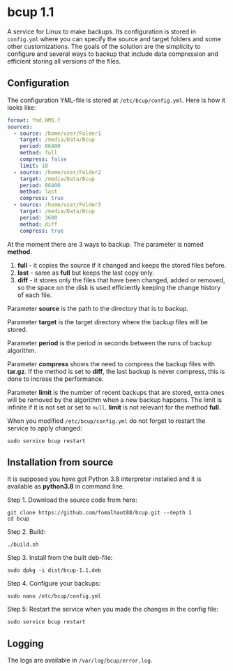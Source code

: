 # bcup 1.1

A service for Linux to make backups. Its configuration is stored in `config.yml` where you can specify the source and target folders and
some other customizations. The goals of the solution are the simplicity to configure and several ways to backup that include data compression and
efficient storing all versions of the files.

## Configuration

The configuration YML-file is stored at `/etc/bcup/config.yml`. Here is how it looks like:

```yml
format: Ymd.HMS.f
sources:
  - source: /home/user/Folder1
    target: /media/Data/Bcup
    period: 86400
    method: full
    compress: false
    limit: 10
  - source: /home/user/Folder2
    target: /media/Data/Bcup
    period: 86400
    method: last
    compress: true
  - source: /home/user/Folder3
    target: /media/Data/Bcup
    period: 3600
    method: diff
    compress: true
```

At the moment there are 3 ways to backup. The parameter is named **method**.

1. **full** - it copies the source if it changed and keeps the stored files before.
2. **last** - same as **full** but keeps the last copy only.
3. **diff** - it stores only the files that have been changed, added or removed, 
so the space on the disk is used efficiently keeping the change history of each file.

Parameter **source** is the path to the directory that is to backup.

Parameter **target** is the target directory where the backup files will be stored.

Parameter **period** is the period in seconds between the runs of backup algorithm.

Parameter **compress** shows the need to compress the backup files with **tar.gz**. If the method is set to **diff**, 
the last backup is never compress, this is done to increse the performance.

Parameter **limit** is the number of recent backups that are stored, extra ones will be removed by the algorithm when a new backup happens. 
The limit is infinite if it is not set or set to `null`. **limit** is not relevant for the method **full**.

When you modified `/etc/bcup/config.yml` do not forget to restart the service to apply changed:

```
sudo service bcup restart
```

## Installation from source

It is supposed you have got Python 3.8 interpreter installed and it is available as **python3.8** in command line.

Step 1. Download the source code from here:

```
git clone https://github.com/fomalhaut88/bcup.git --depth 1
cd bcup
```

Step 2. Build:

```
./build.sh
```

Step 3. Install from the built deb-file:

```
sudo dpkg -i dist/bcup-1.1.deb
```

Step 4. Configure your backups:

```
sudo nano /etc/bcup/config.yml
```

Step 5: Restart the service when you made the changes in the config file:

```
sudo service bcup restart
```

## Logging

The logs are available in `/var/log/bcup/error.log`.
